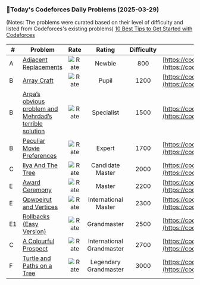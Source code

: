 ### 🌟Today's Codeforces Daily Problems (2025-03-29)
(Notes: The problems were curated based on their level of difficulty and listed from Codeforces's existing problems)
[10 Best Tips to Get Started with Codeforces](https://github.com/ika9810/Codeforces-Daily-Problems/blob/main/10%20Best%20Tips%20to%20Get%20Started%20with%20Codeforces.md)

| # | Problem | Rate| Rating | Difficulty | Contest |
|---| ----- | :--------: | :----------: | :----------: | ---------- |
|A|[Adjacent Replacements](https://codeforces.com/contest/1006/problem/A)|![Rate](https://img.shields.io/badge/Newbie-800-lightgrey)|Newbie|800|[https://codeforces.com/contest/1006](https://codeforces.com/contest/1006)|
|B|[Array Craft](https://codeforces.com/contest/1990/problem/B)|![Rate](https://img.shields.io/badge/Pupil-1200-brightgreen)|Pupil|1200|[https://codeforces.com/contest/1990](https://codeforces.com/contest/1990)|
|B|[Arpa’s obvious problem and Mehrdad’s terrible solution](https://codeforces.com/contest/742/problem/B)|![Rate](https://img.shields.io/badge/Specialist-1500-9cf)|Specialist|1500|[https://codeforces.com/contest/742](https://codeforces.com/contest/742)|
|B|[Peculiar Movie Preferences](https://codeforces.com/contest/1628/problem/B)|![Rate](https://img.shields.io/badge/Expert-1700-blue)|Expert|1700|[https://codeforces.com/contest/1628](https://codeforces.com/contest/1628)|
|C|[Ilya And The Tree](https://codeforces.com/contest/842/problem/C)|![Rate](https://img.shields.io/badge/Candidate%20Master-2000-blueviolet)|Candidate Master|2000|[https://codeforces.com/contest/842](https://codeforces.com/contest/842)|
|E|[Award Ceremony](https://codeforces.com/contest/730/problem/E)|![Rate](https://img.shields.io/badge/Master-2200-orange)|Master|2200|[https://codeforces.com/contest/730](https://codeforces.com/contest/730)|
|E|[Qpwoeirut and Vertices](https://codeforces.com/contest/1706/problem/E)|![Rate](https://img.shields.io/badge/International%20Master-2300-orange)|International Master|2300|[https://codeforces.com/contest/1706](https://codeforces.com/contest/1706)|
|E1|[Rollbacks (Easy Version)](https://codeforces.com/contest/1858/problem/E1)|![Rate](https://img.shields.io/badge/Grandmaster-2500-red)|Grandmaster|2500|[https://codeforces.com/contest/1858](https://codeforces.com/contest/1858)|
|C|[A Colourful Prospect](https://codeforces.com/contest/933/problem/C)|![Rate](https://img.shields.io/badge/International%20Grandmaster-2700-red)|International Grandmaster|2700|[https://codeforces.com/contest/933](https://codeforces.com/contest/933)|
|F|[Turtle and Paths on a Tree](https://codeforces.com/contest/1981/problem/F)|![Rate](https://img.shields.io/badge/Legendary%20Grandmaster-3000-red)|Legendary Grandmaster|3000|[https://codeforces.com/contest/1981](https://codeforces.com/contest/1981)|

